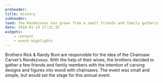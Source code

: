 ```yaml
---
preheader: 
title: History
subheader: 
lead: The Rendezvous has grown from a small friends and family gathering to become an event that has gained worldwide acclaim
date: 2018-01-14 17:21:35
widgets:
    - content
    - event-highlights
---
```

Brothers Rick & Randy Boni are responsible for the idea of the Chainsaw Carver’s Rendezvous. With the help of their wives, the brothers decided to gather a few friends and family members with the intention of carving designs and figures into wood with chainsaws. The event was small and simple, but would set the stage for this annual event.

